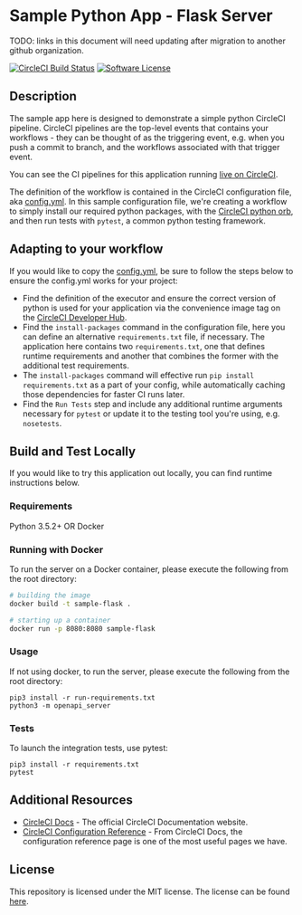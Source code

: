 # Sample Python App - Flask Server

TODO: links in this document will need updating after migration to another github organization.

[![CircleCI Build Status](https://circleci.com/gh/dsayling/sample-flask.svg?style=shield)](https://circleci.com/gh/dsayling/sample-flask) [![Software License](https://img.shields.io/badge/license-MIT-blue.svg)](https://raw.githubusercontent.com/dsayling/sample-flask/main/LICENSE)

## Description

The sample app here is designed to demonstrate a simple python CircleCI pipeline. CircleCI pipelines are the top-level events that contains your workflows - they can be thought of as the triggering event, e.g. when you push a commit to branch, and the workflows associated with that trigger event.

You can see the CI pipelines for this application running [live on CircleCI](https://app.circleci.com/pipelines/github/dsayling/sample-flask?branch=main).

The definition of the workflow is contained in the CircleCI configuration file, aka [config.yml](https://github.com/dsayling/sample-flask/blob/main/.circleci/config.yml). In this sample configuration file, we're creating a workflow to simply install our required python packages, with the [CircleCI python orb](https://circleci.com/developer/orbs/orb/circleci/python), and then run tests with `pytest`, a common python testing framework.

## Adapting to your workflow

If you would like to copy the [config.yml](https://github.com/dsayling/sample-flask/blob/main/.circleci/config.yml), be sure to follow the steps below to ensure the config.yml works for your project:

* Find the definition of the executor and ensure the correct version of python is used for your application via the convenience image tag on the [CircleCI Developer Hub](https://circleci.com/developer/images/image/cimg/python).
* Find the `install-packages` command in the configuration file, here you can define an alternative `requirements.txt` file, if necessary. The application here contains two `requirements.txt`, one that defines runtime requirements and another that combines the former with the additional test requirements.
* The `install-packages` command will effective run `pip install requirements.txt` as a part of your config, while automatically caching those dependencies for faster CI runs later.
* Find the `Run Tests` step and include any additional runtime arguments necessary for `pytest` or update it to the testing tool you're using, e.g. `nosetests`.

## Build and Test Locally

If you would like to try this application out locally, you can find runtime instructions below.

### Requirements

Python 3.5.2+ OR Docker

### Running with Docker

To run the server on a Docker container, please execute the following from the root directory:

```bash
# building the image
docker build -t sample-flask .

# starting up a container
docker run -p 8080:8080 sample-flask
```

### Usage

If not using docker, to run the server, please execute the following from the root directory:

```
pip3 install -r run-requirements.txt
python3 -m openapi_server
```

### Tests

To launch the integration tests, use pytest:

```
pip3 install -r requirements.txt
pytest
```

## Additional Resources

* [CircleCI Docs](https://circleci.com/docs/) - The official CircleCI Documentation website.
* [CircleCI Configuration Reference](https://circleci.com/docs/2.0/configuration-reference/#section=configuration) - From CircleCI Docs, the configuration reference page is one of the most useful pages we have.


## License

This repository is licensed under the MIT license.
The license can be found [here](./LICENSE).

